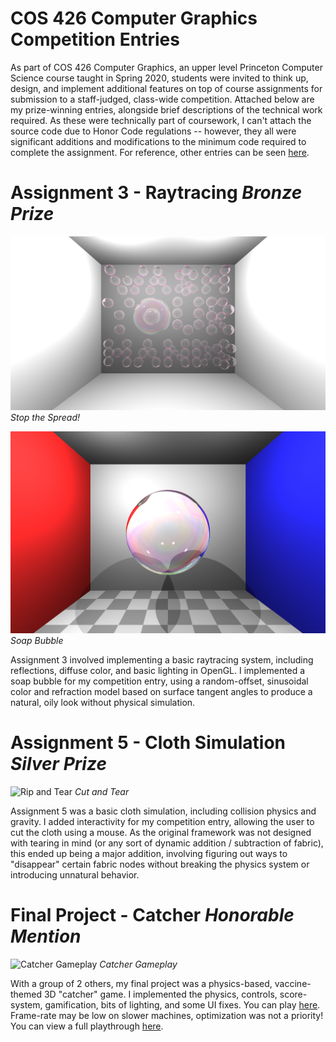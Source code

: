 # COS 426 Computer Graphics Competition Entries
As part of COS 426 Computer Graphics, an upper level Princeton Computer Science course taught in Spring 2020, students were invited to think up, design, and implement additional features on top of course assignments for submission to a staff-judged, class-wide competition. Attached below are my prize-winning entries, alongside brief descriptions of the technical work required. As these were technically part of coursework, I can't attach the source code due to Honor Code regulations -- however, they all were significant additions and modifications to the minimum code required to complete the assignment. For reference, other entries can be seen [here](https://www.cs.princeton.edu/courses/archive/spring20/cos426/gallery).

# Assignment 3 - Raytracing   *Bronze Prize*
![](ContestSubmissions/A3/art-jak4-wash.png)
*Stop the Spread!*

![Soap Bubble](ContestSubmissions/A3/art-jak4-bubble.png)
*Soap Bubble*

Assignment 3 involved implementing a basic raytracing system, including reflections, diffuse color, and basic lighting in OpenGL. I implemented a soap bubble for my competition entry, using a random-offset, sinusoidal color and refraction model based on surface tangent angles to produce a natural, oily look without physical simulation.

# Assignment 5 - Cloth Simulation   *Silver Prize*
![Rip and Tear](ContestSubmissions/A5/rip2.gif)
*Cut and Tear*

Assignment 5 was a basic cloth simulation, including collision physics and gravity. I added interactivity for my competition entry, allowing the user to cut the cloth using a mouse. As the original framework was not designed with tearing in mind (or any sort of dynamic addition / subtraction of fabric), this ended up being a major addition, involving figuring out ways to "disappear" certain fabric nodes without breaking the physics system or introducing unnatural behavior.

# Final Project - Catcher   *Honorable Mention*

![Catcher Gameplay](ContestSubmissions/FinalProject/Catcher.gif)
*Catcher Gameplay*

With a group of 2 others, my final project was a physics-based, vaccine-themed 3D "catcher" game. I implemented the physics, controls, score-system, gamification, bits of lighting, and some UI fixes. You can play [here](https://kirkhamj16.github.io/426-catcher/). Frame-rate may be low on slower machines, optimization was not a priority! You can view a full playthrough [here](https://youtu.be/AWU5k7yN944).
